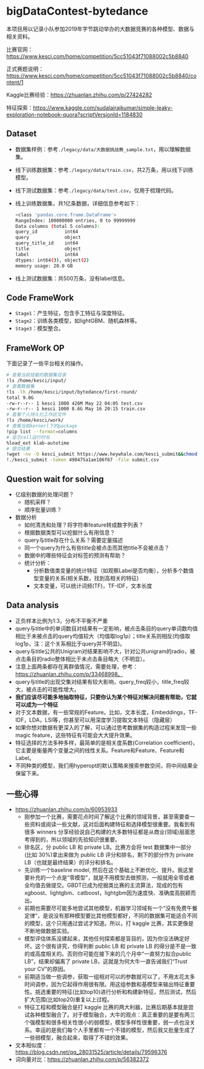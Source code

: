 # bigDataContest-bytedance

本项目用以记录小队参加2019年字节跳动举办的大数据竞赛的各种模型、数据与相关资料。

比赛官网：https://www.kesci.com/home/competition/5cc51043f71088002c5b8840

正式赛题说明：https://www.kesci.com/home/competition/5cc51043f71088002c5b8840/content/1

Kaggle比赛经验：https://zhuanlan.zhihu.com/p/27424282

特征探索：https://www.kaggle.com/sudalairajkumar/simple-leaky-exploration-notebook-quora?scriptVersionId=1184830

## Dataset

- 数据集样例：参考`./legacy/data/大数据挑战赛_sample.txt`，用以理解数据集。
- 线下训练数据集：参考`./legacy/data/train.csv`，共2万条，用以线下训练模型。
- 线下测试数据集：参考`./legacy/data/test.csv`，仅用于梳理代码。
- 线上训练数据集，共1亿条数据，详细信息参考如下：

  ```bash
  <class 'pandas.core.frame.DataFrame'>
  RangeIndex: 100000000 entries, 0 to 99999999
  Data columns (total 5 columns):
  query_id          int64
  query             object
  query_title_id    int64
  title             object
  label             int64
  dtypes: int64(3), object(2)
  memory usage: 20.0 GB
  ```

- 线上测试数据集：共500万条，没有label信息。

## Code FrameWork

- `Stage1`：产生特征，包含手工特征与深度特征。
- `Stage2`：训练各类模型，如lightGBM、随机森林等。
- `Stage3`：模型整合。

## FrameWork OP

下面记录了一些平台相关的操作。

```bash
# 查看当前挂载的数据集目录
!ls /home/kesci/input/
# 查看数据集
!ls -lh /home/kesci/input/bytedance/first-round/
total 9.0G
-rw-r--r-- 1 kesci 1000 426M May 22 04:05 test.csv
-rw-r--r-- 1 kesci 1000 8.6G May 16 20:15 train.csv
# 查看个人持久化工作区文件
!ls /home/kesci/work/
# 查看当前kernerl下的package
!pip list --format=columns
# 显示cell运行时长
%load_ext klab-autotime
# 提交结果
!wget -nv -O kesci_submit https://www.heywhale.com/kesci_submit&&chmod +x kesci_submit
!./kesci_submit -token 490475a1ae106f67 -file submit.csv
```

## Question wait for solving

- 亿级别数据的处理问题？
  - 随机采样？
  - 顺序批量训练？
- 数据分析
  - 如何清洗和处理？将字符串feature转成数字列表？
  - 根据数据类型可以挖掘什么有用信息？
  - query与title存在什么关系？需要定量描述
  - 同一个query为什么有些title会被点击而其他title不会被点击？
  - 数据中的哪些特征会对标签的预测有帮助？
  - 统计分析：
    - 分析数值类变量的统计特征（如观察Label是否均衡），分析多个数值型变量的关系(相关系数，找到高相关的特征)
    - 文本变量，可以统计词频(TF)，TF-IDF，文本长度

## Data analysis

- 正负样本比例为1:3，分布不平衡不严重
- query与title中的单词数目对结果有一定影响，被点击条目的query单词数均值相比于未被点击的query均值较大（均值取log1p）；title关系则相反(均值取log1p，注：这个关系相比于query并不明显)。
- query与title公共的Unigram对结果影响不大，针对公共unigram的radio，被点击条目的radio整体相比于未点击条目略大（不明显）。
- 注意上面两条都存在离群值情况，需要处理，参考：https://zhuanlan.zhihu.com/p/33468998。
- query与title的出现交集对结果有较大影响，query_freq较小，title_freq较大，被点击的可能性增大。
- **我们应该尽可能多地抽取特征，只要你认为某个特征对解决问题有帮助，它就可以成为一个特征**
- 对于文本数据，有一些常规的Feature。比如，文本长度，Embeddings，TF-IDF，LDA，LSI等，你甚至可以用深度学习提取文本特征（隐藏层）
- 如果你想对数据有更深入的了解，可以通过思考数据集的构造过程来发现一些magic feature，这些特征有可能会大大提升效果。
- 特征选择的方法多种多样，最简单的是相关度系数(Correlation coefficient)，它主要是衡量两个变量之间的线性关系。Feature和Feature、Feature和Label。
- 不同种类的模型，我们用hyperopt的默认策略来搜索参数空间，将中间结果全保留下来。

## 一些心得

- https://zhuanlan.zhihu.com/p/60953933
  - 刚参加一个比赛，需要花点时间了解这个比赛的领域背景，甚至需要查一些资料或阅读一些文献，这对后面构建特征和选择模型很重要。我看到有很多 winners 分享经验说自己构建的大多数特征都是从商业(领域)层面思考得到的，所以领域的先验知识很重要。
  - 排名区，分 public LB 和 private LB。比赛方会将 test 数据集中一部分(比如 30%)拿出来做为 public LB 评分和排名，剩下的部分作为 private LB（也就是最终结果）的评分和排名。
  - 先训练一个baseline model, 然后在这个基础上不断优化、提升。我这里要补充的一个点是“零模型”，就是不用模型去做预测，一般就用全零或者全均值去做提交。GBDT已成为挖掘类比赛的主流算法，现成的包有xgboost、lightgbm、catboost，lightgbm因为速度快、准确度高脱颖而出。
  - 前期也需要尽可能多地尝试其他模型，机器学习领域有一个“没有免费午餐定律”，是说没有那种模型要比其他模型都好，不同的数据集可能适合不同的模型，这个只用通过尝试才知道。所以，打 kaggle 比赛，其实更像是不断地做数据实验。
  - 模型评估体系没建起来，其他任何探索都是盲目的，因为你没法确定好坏。这个很有讲究，你得判断 public LB 和 private LB 的得分是不是一致的或高度相关的。否则你可能在接下来的几个月中“一直努力拟合public LB”，结果却偏离了 private LB，这就是为何大牛一直告诫我们“Trust your CV”的原因。
  - 前期适当做一些调参，获取一组相对可以的参数就可以了，不用太花太多时间调参，因为它起得作用很有限。用这组参数和基模型来输出特征重要性。挑选重要的特征(比如top10)进行分析和构建新特征，然后测试，然后扩大范围(比如top20)重复以上过程。
  - 特征工程和模型融合是打 kaggle 比赛的两大利器，比赛后期基本就是尝试各种模型融合了。对于模型融合，大牛的观点：真正重要的是要有两三个强模型和很多相关性很小的弱模型，模型多样性很重要，弱一点也没关系。幸运的是我们每个人手里都有一个不错的模型，然后我又批量生成了一些弱模型，融合起来，取得了不错的效果。
- 文本相似度：https://blog.csdn.net/qq_28031525/article/details/79596376
- 词向量对比：https://zhuanlan.zhihu.com/p/56382372